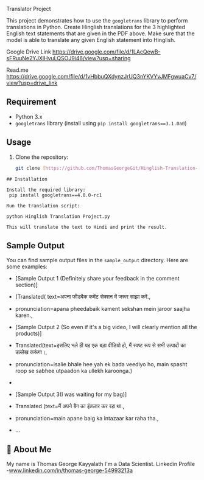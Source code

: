 Translator Project


This project demonstrates how to use the `googletrans` library to perform translations in Python.
Create Hinglish translations for the 3 highlighted English text statements that are given in the PDF above. Make sure that the model is able to translate any given English statement into Hinglish.

Google Drive Link
https://drive.google.com/file/d/1LAcQewB-sFRuuNe2YJXlHvuLQSOJ9i46/view?usp=sharing

Read.me
https://drive.google.com/file/d/1vHbbuQXdynzJrUQ3nYKVYvJMFgwuaCv7/view?usp=drive_link

## Requirement

- Python 3.x
- `googletrans` library (install using `pip install googletrans==3.1.0a0`)


## 
## Usage

1. Clone the repository:

   ```bash
   git clone [https://github.com/ThomasGeorgeGit/Hinglish-Translation-Project.git]


```
## Installation

Install the required library:
 pip install googletrans==4.0.0-rc1

Run the translation script:

python Hinglish Translation Project.py

This will translate the text to Hindi and print the result.

```


## Sample Output

You can find sample output files in the `sample_output` directory. Here are some examples:

- [Sample Output 1 (Definitely share your feedback in the comment section)]
- (Translated( text=अपना फीडबैक कमेंट सेक्शन में जरूर साझा करें.,
- pronunciation=apana pheedabaik kament sekshan mein jaroor saajha karen.,

- [Sample Output 2 (So even if it's a big video, I will clearly mention all the products)]
- Translated(text=इसलिए भले ही यह एक बड़ा वीडियो हो, मैं स्पष्ट रूप से सभी उत्पादों का उल्लेख करूंगा।,
-  pronunciation=isalie bhale hee yah ek bada veediyo ho, main spasht roop se sabhee utpaadon ka ullekh karoonga.)
-
- [Sample Output 3(I was waiting for my bag)]
- Translated (text=मैं अपने बैग का इंतज़ार कर रहा था.,
-  pronunciation=main apane baig ka intazaar kar raha tha.,
- ...

## 🚀 About Me
My name is Thomas George Kayyalath
I'm a Data Scientist.
Linkedin Profile -www.linkedin.com/in/thomas-george-54993213a
